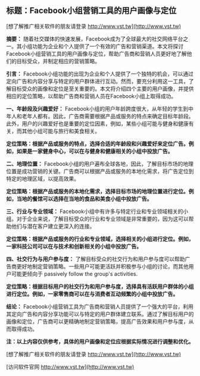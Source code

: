 ## **标题：Facebook小组营销工具的用户画像与定位**

[想了解推广相关软件的朋友请登录 http://www.vst.tw](http://www.vst.tw)

**摘要：**
随着社交媒体的快速发展，Facebook成为了全球最大的社交网络平台之一。其小组功能为企业和个人提供了一个有效的广告和营销渠道。本文将探讨Facebook小组营销工具的用户画像与定位，帮助广告商和营销人员更好地了解他们的目标受众，并制定相应的营销策略。

**引言：**
Facebook小组功能的出现为企业和个人提供了一个独特的机会，可以通过定向广告和内容分享与特定的用户群体进行互动。然而，要充分利用这一工具，了解目标受众的画像和定位是至关重要的。本文将介绍四个主要的用户画像，并提供相应的定位策略，以帮助广告商和营销人员在Facebook小组上取得成功。

**一、年龄段及兴趣爱好：**
Facebook小组的用户年龄跨度很大，从年轻的学生到中年人和老年人都有。因此，广告商需要根据产品或服务的特点来确定目标年龄段。此外，用户的兴趣爱好也是重要的定位因素，例如，某些小组可能与健身和健康有关，而其他小组可能与旅行和美食相关。

**定位策略：根据产品或服务的特点，选择合适的年龄段和兴趣爱好来定位广告。例如，如果是一家健身中心，可以在与健身和健康相关的小组中投放广告。**

**二、地理位置：**
Facebook小组的用户遍布全球各地，因此，了解目标市场的地理位置是成功营销的关键。广告商可以根据产品或服务的本地化需求，将广告定位到特定的地理区域，以提高效果。

**定位策略：根据产品或服务的本地化需求，选择目标市场的地理位置进行定位。例如，当地的餐馆可以选择在当地的食品和美食小组中投放广告。**

**三、行业与专业领域：**
Facebook小组中有许多与特定行业和专业领域相关的小组。对于企业来说，了解目标受众的行业和专业领域是非常重要的，因为这可以帮助他们与潜在客户建立更深入的连接。

**定位策略：根据产品或服务的行业和专业领域，选择相关的小组进行定位。例如，一家科技公司可以在与技术和创新相关的小组中投放广告。**

**四、社交行为与用户参与度：**
了解目标受众的社交行为和用户参与度可以帮助广告商更好地制定营销策略。一些用户可能更活跃并积极参与小组的讨论，而其他用户可能更倾向于 passively follow the group's activities.

**定位策略：根据目标用户的社交行为和用户参与度，选择具有活跃用户群体的小组进行定位。例如，一家零售商可以在与消费者互动频繁的小组中投放广告。**

**结论：**
Facebook小组营销工具为广告商和营销人员提供了一个强大的平台，利用其定向广告和内容分享功能可以与特定的用户群体建立联系。通过了解目标用户的画像和定位，广告商可以更精确地制定营销策略，提高广告效果和用户参与度，从而取得成功。

**注：以上内容仅供参考，具体的用户画像和定位应根据实际情况进行调整和优化。**

[想了解推广相关软件的朋友请登录 http://www.vst.tw](http://www.vst.tw)


[访问软件官网 http://www.vst.tw](http://www.vst.tw)
